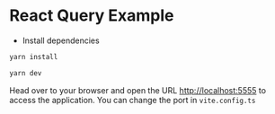 # React Query Example

- Install dependencies

```bash
yarn install
```

```bash
yarn dev
```

Head over to your browser and open the URL <http://localhost:5555> to access the application. You can change the port in `vite.config.ts`

